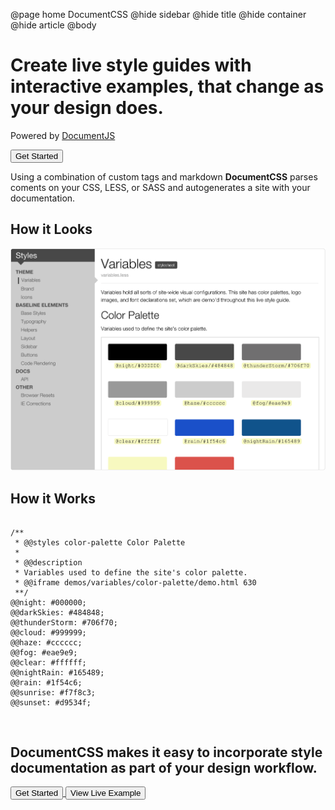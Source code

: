 @page home DocumentCSS
@hide sidebar
@hide title
@hide container
@hide article 
@body


<div class="hero">
  <h1 class="lead">Create live style guides with interactive examples, that change as your design does.</h1>
  <p class="hero-note">Powered by <a href="http://documentjs.com">DocumentJS</a></p>

  <div class="hero-cta">
    <a href="docs/index.html">
      <button class="btn btn-primary btn-lg">Get Started</button>
    </a>
    <!-- <button href="examples/styles/variables.less.html" class="btn btn-secondary">View Example</button> -->
  </div>
</div>

<div class="homepage-section">
  <p>Using a combination of custom tags and markdown <strong>DocumentCSS</strong> parses coments on your CSS, LESS, or SASS and autogenerates a site with your documentation.</p>
  <div class="left">
    <h2>How it Looks</h2>
    <img src="static/img/style-guide-demo.png"/>
  </div>
  <div class="right">
    <h2>How it Works</h2>
<pre><code class="language-css">
/**
 * @@styles color-palette Color Palette
 * 
 * @@description
 * Variables used to define the site's color palette.
 * @@iframe demos/variables/color-palette/demo.html 630
 **/
@@night: #000000; 
@@darkSkies: #484848; 
@@thunderStorm: #706f70;  
@@cloud: #999999; 
@@haze: #cccccc;  
@@fog: #eae9e9;
@@clear: #ffffff; 
@@nightRain: #165489;
@@rain: #1f54c6; 
@@sunrise: #f7f8c3; 
@@sunset: #d9534f;

</code></pre>
  </div>
</div>  

<section class="homepage-closing">
<h2 class="lead-in">DocumentCSS makes it easy to incorporate style documentation as part of your design workflow.</h2>

<div class="hero-cta">
  <a href="docs/index.html">
    <button class="btn btn-primary btn-lg">Get Started</button>
  </a>
  <a href="/examples/styles/variables.less.html">
    <button class="btn btn-secondary btn-lg">View Live Example</button>
  </a>
</div>
</section>

